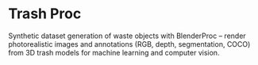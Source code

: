 # Trash Proc

 Synthetic dataset generation of waste objects with BlenderProc – render photorealistic images and annotations (RGB, depth, segmentation, COCO) from 3D trash models for machine learning and computer vision.

 